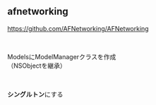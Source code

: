 ##  afnetworking

https://github.com/AFNetworking/AFNetworking

<br />

ModelsにModelManagerクラスを作成 <br />
（NSObjectを継承）<br />

<br />

**シングルトン**にする
